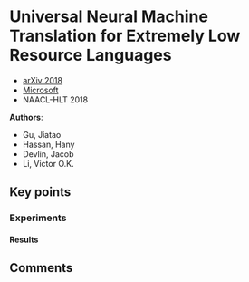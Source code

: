 # Universal Neural Machine Translation for Extremely Low Resource Languages
* [arXiv 2018](https://arxiv.org/abs/1802.05368)
* [Microsoft](https://www.microsoft.com/en-us/research/publication/universal-neural-machine-translation-extremely-low-resource-languages/)
* NAACL-HLT 2018

**Authors**:
* Gu, Jiatao
* Hassan, Hany
* Devlin, Jacob
* Li, Victor O.K.

## Key points

### Experiments ###
#### Results ####

## Comments ##
